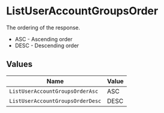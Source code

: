 # ListUserAccountGroupsOrder

The ordering of the response.
* ASC - Ascending order
* DESC - Descending order


## Values

| Name                             | Value                            |
| -------------------------------- | -------------------------------- |
| `ListUserAccountGroupsOrderAsc`  | ASC                              |
| `ListUserAccountGroupsOrderDesc` | DESC                             |